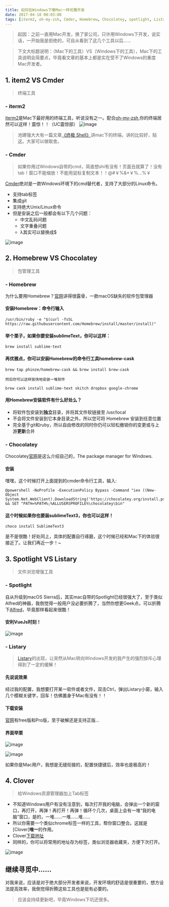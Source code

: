 ```yaml
---
title: 如何在Windows下像Mac一样优雅开发
date: 2017-04-18 00:03:08
tags: [iterm2, oh-my-zsh, Cmder, Homebrew, Chocolatey, spotlight, Listary, Clover]
---
```


> 起因：之前一直用Mac开发，换了家公司，只许用Windows下开发，说实话，一开始我是拒绝的，可自从看到了这几个工具以后......

> 下文大标题说明：（Mac下的工具）VS（Windows下的工具），Mac下的工具说明会简要点，毕竟看文章的基本上都是实在受不了Windows的重度Mac开发者。

## 1. item2 VS Cmder

> 终端工具

<!--more-->

### - iterm2

[iterm2](http://www.iterm2.com/documentation.html)是Mac下最好用的终端工具，听说没有之一。配合[oh-my-zsh](https://github.com/robbyrussell/oh-my-zsh),你的终端居然可以这样！震惊！！（UC震惊部）
![image](http://ohce3yxd6.bkt.clouddn.com/win-mac/iterm.png)

> 池建强大大有一篇文章[《终极 Shell》](http://macshuo.com/?p=676)讲mac下的终端，讲的比较好，贴这。大家可以做取舍。

### - Cmder

> 如果你用过Windows自带的cmd，简直想shi有没有！页面丑就算了！没有tab！窗口不能缩放！不能用鼠标复制文本！！@#￥%&*￥%…%￥

[Cmder](https://github.com/cmderdev/cmder)绝对是一款Windows环境下的cmd替代者，支持了大部分的Linux命令。
- 支持tab标签
- 集成git
- 支持绝大Unix/Linux命令
- 但是安装之后一般都会有以下几个问题：
    - 中文乱码问题
    - 文字重叠问题
    - λ其实可以替换成$

![image](http://ohce3yxd6.bkt.clouddn.com/win-mac/cmder.png)

## 2. Homebrew VS Chocolatey

> 包管理工具

### - Homebrew

为什么要用Homebrew？[官网](https://brew.sh/index_zh-cn.html)讲得很露骨，一款macOS缺失的软件包管理器

#### 安装Homebrew：命令行输入

```
/usr/bin/ruby -e "$(curl -fsSL https://raw.githubusercontent.com/Homebrew/install/master/install)"
```

#### 举个栗子，如果你要安装sublimeText，你可以这样：

```
brew install sublime-text
```

#### 再优雅点，你可以安装Homebrew的命令行工具homebrew-cask

```
brew tap phinze/homebrew-cask && brew install brew-cask

然后你可以这样愉快地安装一堆软件

brew cask install sublime-text skitch dropbox google-chrome
```

#### 用Homebrew安装软件有什么好处么？

- 将软件包安装到**独立**目录，并将其文件软链接至 /usr/local
- 不会将文件安装到它本身目录之外，所以您可将 Homebrew 安装到任意位置
- 完全基于git和ruby，所以自由修改的同时你仍可以轻松撤销你的变更或与上游**更新**合并

### - Chocolatey

Chocolatey[官网](https://chocolatey.org/)是这么介绍自己的，The package manager for Windows.

#### 安装

嘿嘿，这个时候打开上面提到的cmder命令行工具，输入:

```
@powershell -NoProfile -ExecutionPolicy Bypass -Command "iex ((New-Object System.Net.WebClient).DownloadString('https://chocolatey.org/install.ps1'))" && SET "PATH=%PATH%;%ALLUSERSPROFILE%\chocolatey\bin"
```

#### 这个时候如果你也要装sublimeText3，你也可以这样！

```
choco install SublimeText3
```
是不是很酷！好处同上，具体的配置自行琢磨，这个时候已经和Mac下的体验很接近了。让我们再近一步！~

## 3. Spotlight VS Listary

> 文件浏览增强工具

### - Spotlight

自从升级到macOS Sierra后，其实mac自带的Spotlight已经很强大了，至于类似Alfred的神器，我倒觉得一般用户没必要折腾了，当然你想更Geek点，可以折腾下[Alfred](https://www.alfredapp.com/)，毕竟那样看起来很酷！

#### 安利VueJs时刻！

![image](http://ohce3yxd6.bkt.clouddn.com/win-mac/spotlight.png)

### - Listary

> [Listary](http://www.listary.com/)的出现，让突然从Mac转向Windows开发的我产生的强烈排斥心理得到了一定的缓解！

#### 先说说效果

经过我的配置，我想要打开某一软件或者文件，双击Ctrl，弹出Listary小窗，输入几个模糊关键字，回车！仿佛置身于Mac有没有！！

#### 下载安装

[官网](http://www.listary.com/)有free版和Pro版，至于破解还是支持正版...

#### 界面举栗

![image](http://ohce3yxd6.bkt.clouddn.com/win-mac/listary1.png)

![image](http://ohce3yxd6.bkt.clouddn.com/win-mac/listary2.png)

如果你是Mac用户，我想是无缝衔接的，配置快捷键后，效率也是极高的！

## 4. Clover

> 给Windows资源管理器加上Tab标签

- 不知道Windows用户有没有注意到，每次打开我的电脑，会弹出一个新的窗口，再打开，再弹！再打开！再弹！循环个几次，桌面上会有一堆“我的电脑”窗口，是的，一堆......一堆......堆......
- 所以你需要一个类似chrome标签一样的工具，帮你窗口整合。这就是[Clover]**唯一**的作用。
- Clover[下载地址](http://cn.ejie.me/)
- 同样的，你可以将常用的地址存为标签，类似浏览器收藏夹，方便下次打开。

![image](http://ohce3yxd6.bkt.clouddn.com/win-mac/clover.jpg)

## 继续寻觅中......

对我来说，应该是对于绝大部分开发者来说，开发环境的舒适是很重要的，想方设法提高效率，我倒觉得折腾这些工具也是挺有必要的。

> 应该会持续更新吧，毕竟Windows下坑还很多。